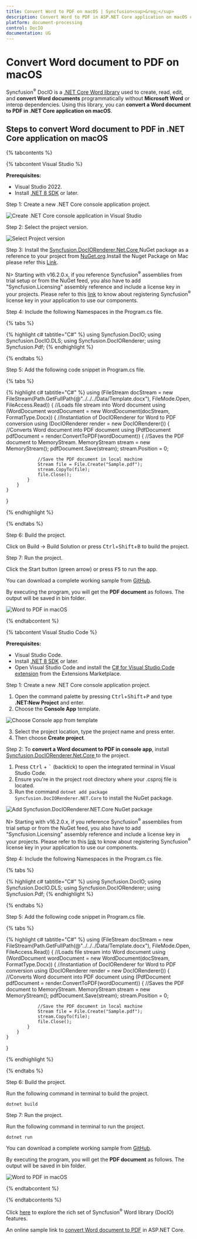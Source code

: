 ```yaml
---
title: Convert Word to PDF on macOS | Syncfusion<sup>&reg;</sup>
description: Convert Word to PDF in ASP.NET Core application on macOS using .NET Core Word (DocIO) library without Microsoft Word or interop dependencies.
platform: document-processing
control: DocIO
documentation: UG
---
```


# Convert Word document to PDF on macOS

Syncfusion<sup>&reg;</sup> DocIO is a [.NET Core Word library](https://www.syncfusion.com/document-processing/word-framework/net-core/word-library) used to create, read, edit, and **convert Word documents** programmatically without **Microsoft Word** or interop dependencies. Using this library, you can **convert a Word document to PDF in .NET Core application on macOS**.

## Steps to convert Word document to PDF in .NET Core application on macOS

{% tabcontents %}

{% tabcontent Visual Studio %}

**Prerequisites:**

* Visual Studio 2022.
* Install [.NET 8 SDK](https://dotnet.microsoft.com/en-us/download/dotnet/8.0) or later.

Step 1: Create a new .NET Core console application project.

![Create .NET Core console application in Visual Studio](Mac-images/CreateProject.png)

Step 2: Select the project version.

![Select Project version](Mac-images/selectprojectverion.png)

Step 3: Install the [Syncfusion.DocIORenderer.Net.Core ](https://www.nuget.org/packages/Syncfusion.DocIORenderer.Net.Core/) NuGet package as a reference to your project from [NuGet.org](https://www.nuget.org/).Install the Nuget Package on Mac please refer this [Link](https://learn.microsoft.com/en-us/visualstudio/mac/nuget-walkthrough?view=vsmac-2022).

N> Starting with v16.2.0.x, if you reference Syncfusion<sup>&reg;</sup> assemblies from trial setup or from the NuGet feed, you also have to add "Syncfusion.Licensing" assembly reference and include a license key in your projects. Please refer to this [link](https://help.syncfusion.com/common/essential-studio/licensing/overview) to know about registering Syncfusion<sup>&reg;</sup> license key in your application to use our components.

Step 4: Include the following Namespaces in the Program.cs file.

{% tabs %}

{% highlight c# tabtitle="C#" %}
using Syncfusion.DocIO;
using Syncfusion.DocIO.DLS;
using Syncfusion.DocIORenderer;
using Syncfusion.Pdf;
{% endhighlight %}

{% endtabs %}

Step 5: Add the following code snippet in Program.cs file.

{% tabs %}

{% highlight c# tabtitle="C#" %}
using (FileStream docStream = new FileStream(Path.GetFullPath(@"../../../Data/Template.docx"), FileMode.Open, FileAccess.Read))
{
    //Loads file stream into Word document
    using (WordDocument wordDocument = new WordDocument(docStream, FormatType.Docx))
    {
        //Instantiation of DocIORenderer for Word to PDF conversion
        using (DocIORenderer render = new DocIORenderer())
        {
            //Converts Word document into PDF document
            using (PdfDocument pdfDocument = render.ConvertToPDF(wordDocument))
            {
                //Saves the PDF document to MemoryStream.
                MemoryStream stream = new MemoryStream();
                pdfDocument.Save(stream);
                stream.Position = 0;

                //Save the PDF document in local machine
                Stream file = File.Create("Sample.pdf");
                stream.CopyTo(file);
                file.Close();
            }
        }
    }
}

{% endhighlight %}

{% endtabs %}

Step 6: Build the project.

Click on Build → Build Solution or press <kbd>Ctrl</kbd>+<kbd>Shift</kbd>+<kbd>B</kbd> to build the project.

Step 7: Run the project.

Click the Start button (green arrow) or press <kbd>F5</kbd> to run the app.

You can download a complete working sample from [GitHub](https://github.com/SyncfusionExamples/DocIO-Examples/tree/main/Word-to-PDF-Conversion/Convert-Word-document-to-PDF/Mac).

By executing the program, you will get the **PDF document** as follows. The output will be saved in bin folder.

![Word to PDF in macOS](WordToPDF_images/OutputImage.png)

{% endtabcontent %}

{% tabcontent Visual Studio Code %}

**Prerequisites:**

* Visual Studio Code.
* Install [.NET 8 SDK](https://dotnet.microsoft.com/en-us/download/dotnet/8.0) or later.
* Open Visual Studio Code and install the [C# for Visual Studio Code extension](https://marketplace.visualstudio.com/items?itemName=ms-dotnettools.csharp) from the Extensions Marketplace.

Step 1: Create a new .NET Core console application project.
1. Open the command palette by pressing <kbd>Ctrl</kbd>+<kbd>Shift</kbd>+<kbd>P</kbd> and type **.NET:New Project** and enter.
2. Choose the **Console App** template.

![Choose Console app from template](Mac-images/Console-app-template.png)

3. Select the project location, type the project name and press enter.
4. Then choose **Create project**.

Step 2: To **convert a Word document to PDF in console app**, install [Syncfusion.DocIORenderer.Net.Core ](https://www.nuget.org/packages/Syncfusion.DocIORenderer.Net.Core/) to the project.
1. Press <kbd>Ctrl</kbd> + <kbd>`</kbd> (backtick) to open the integrated terminal in Visual Studio Code.
2. Ensure you're in the project root directory where your .csproj file is located.
3. Run the command `dotnet add package Syncfusion.DocIORenderer.NET.Core` to install the NuGet package.

![Add Syncfusion.DocIORenderer.NET.Core NuGet package](Mac-images/Command-to-add-NuGet-package-console.png) 

N> Starting with v16.2.0.x, if you reference Syncfusion<sup>&reg;</sup> assemblies from trial setup or from the NuGet feed, you also have to add "Syncfusion.Licensing" assembly reference and include a license key in your projects. Please refer to this [link](https://help.syncfusion.com/common/essential-studio/licensing/overview) to know about registering Syncfusion<sup>&reg;</sup> license key in your application to use our components.

Step 4: Include the following Namespaces in the Program.cs file.

{% tabs %}

{% highlight c# tabtitle="C#" %}
using Syncfusion.DocIO;
using Syncfusion.DocIO.DLS;
using Syncfusion.DocIORenderer;
using Syncfusion.Pdf;
{% endhighlight %}

{% endtabs %}

Step 5: Add the following code snippet in Program.cs file.

{% tabs %}

{% highlight c# tabtitle="C#" %}
using (FileStream docStream = new FileStream(Path.GetFullPath(@"../../../Data/Template.docx"), FileMode.Open, FileAccess.Read))
{
    //Loads file stream into Word document
    using (WordDocument wordDocument = new WordDocument(docStream, FormatType.Docx))
    {
        //Instantiation of DocIORenderer for Word to PDF conversion
        using (DocIORenderer render = new DocIORenderer())
        {
            //Converts Word document into PDF document
            using (PdfDocument pdfDocument = render.ConvertToPDF(wordDocument))
            {
                //Saves the PDF document to MemoryStream.
                MemoryStream stream = new MemoryStream();
                pdfDocument.Save(stream);
                stream.Position = 0;

                //Save the PDF document in local machine
                Stream file = File.Create("Sample.pdf");
                stream.CopyTo(file);
                file.Close();
            }
        }
    }
}

{% endhighlight %}

{% endtabs %}

Step 6: Build the project.

Run the following command in terminal to build the project.

```
dotnet build
```

Step 7: Run the project.

Run the following command in terminal to run the project.

```
dotnet run
```

You can download a complete working sample from [GitHub](https://github.com/SyncfusionExamples/DocIO-Examples/tree/main/Word-to-PDF-Conversion/Convert-Word-document-to-PDF/Mac).

By executing the program, you will get the **PDF document** as follows. The output will be saved in bin folder.

![Word to PDF in macOS](WordToPDF_images/OutputImage.png)

{% endtabcontent %}

{% endtabcontents %}

Click [here](https://www.syncfusion.com/document-processing/word-framework/net-core) to explore the rich set of Syncfusion<sup>&reg;</sup> Word library (DocIO) features. 

An online sample link to [convert Word document to PDF](https://ej2.syncfusion.com/aspnetcore/Word/WordToPDF#/material3) in ASP.NET Core. 